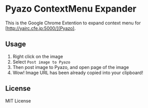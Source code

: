 Pyazo ContextMenu Expander
==========================

This is the Google Chrome Extention to expand context menu for [http://yairc.cfe.jp:5000/](Pyazo).

Usage
-----

1. Right click on the image
2. Select `Post image to Pyazo`
3. Then post image to Pyazo, and open page of the image
4. Wow! Image URL has been already copied into your clipboard!

License
-------

MIT License
